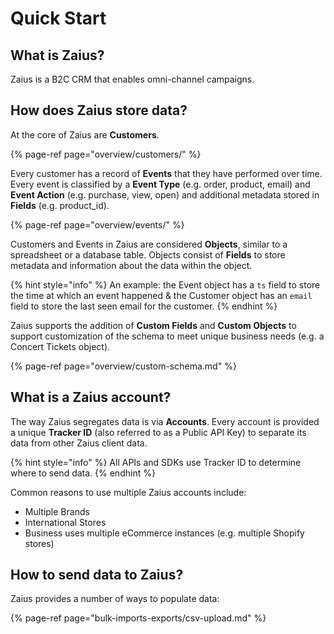 # Quick Start

## What is Zaius?

Zaius is a B2C CRM that enables omni-channel campaigns.

## How does Zaius store data?

At the core of Zaius are **Customers**. 

{% page-ref page="overview/customers/" %}

Every customer has a record of **Events** that they have performed over time. Every event is classified by a **Event Type** \(e.g. order, product, email\) and **Event Action** \(e.g. purchase, view, open\) and additional metadata stored in **Fields** \(e.g. product\_id\). 

{% page-ref page="overview/events/" %}

Customers and Events in Zaius are considered **Objects**, similar to a spreadsheet or a database table. Objects consist of **Fields** to store metadata and information about the data within the object. 

{% hint style="info" %}
An example: the Event object has a `ts` field to store the time at which an event happened & the Customer object has an `email` field to store the last seen email for the customer.
{% endhint %}

Zaius supports the addition of **Custom Fields** and **Custom Objects** to support customization of the schema to meet unique business needs \(e.g. a Concert Tickets object\).

{% page-ref page="overview/custom-schema.md" %}

## What is a Zaius account?

The way Zaius segregates data is via **Accounts**. Every account is provided a unique **Tracker ID** \(also referred to as a Public API Key\) to separate its data from other Zaius client data.

{% hint style="info" %}
 All APIs and SDKs use Tracker ID to determine where to send data.
{% endhint %}

Common reasons to use multiple Zaius accounts include:

* Multiple Brands
* International Stores
* Business uses multiple eCommerce instances \(e.g. multiple Shopify stores\)

## How to send data to Zaius?

Zaius provides a number of ways to populate data: 

{% page-ref page="bulk-imports-exports/csv-upload.md" %}

